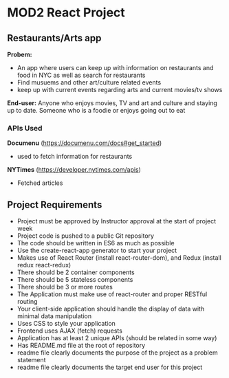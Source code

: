 # MOD2 React Project


## Restaurants/Arts app

**Probem:** 

* An app where users can keep up with information on restaurants and food in NYC as well as search for restaurants
* Find musuems and other art/culture related events
* keep up with current events regarding arts and current movies/tv shows

**End-user:** Anyone who enjoys movies, TV and  art and culture and staying up to date. Someone who is a foodie or enjoys going out to eat


### APIs Used

**Documenu** (https://documenu.com/docs#get_started)
 * used to fetch information for restaurants
 
 **NYTimes** (https://developer.nytimes.com/apis)
 * Fetched articles
 
 ## Project Requirements
 
* Project must be approved by Instructor approval at the start of project week
* Project code is pushed to a public Git repository
* The code should be written in ES6 as much as possible
* Use the create-react-app generator to start your project 
* Makes use of React Router (install react-router-dom), and Redux (install redux react-redux)
* There should be 2 container components 
* There should be 5 stateless components
* There should be 3 or more routes
* The Application must make use of react-router and proper RESTful routing 
* Your client-side application should handle the display of data with minimal data manipulation 
* Uses CSS to style your application
* Frontend uses AJAX (fetch) requests 
* Application has at least 2 unique APIs (should be related in some way)
* Has README.md file at the root of repository
* readme file clearly documents the purpose of the project as a problem statement
* readme file clearly documents the target end user for this project

